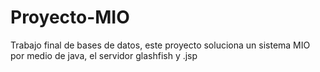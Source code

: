 # Proyecto-MIO
Trabajo final de bases de datos, este proyecto soluciona un sistema MIO por 
medio de java, el servidor glashfish y .jsp
